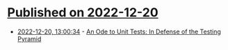 # [Published on 2022-12-20](index.md)

* [2022-12-20, 13:00:34](https://lobste.rs/s/mw6kr3/ode_unit_tests_defense_testing_pyramid) - [An Ode to Unit Tests: In Defense of the Testing Pyramid](https://www.infoq.com/articles/unit-tests-testing-pyramid/)
